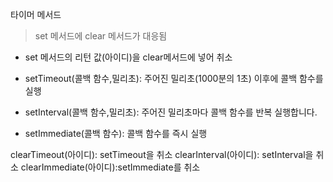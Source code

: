 타이머 메서드

>set 메서드에 clear 메서드가 대응됨
- set 메서드의 리턴 값(아이디)을 clear메서드에 넣어 취소

- setTimeout(콜백 함수,밀리초): 주어진 밀리초(1000분의 1초) 이후에 콜백 함수를 실행
- setInterval(콜백 함수,밀리초): 주어진 밀리초마다 콜백 함수를 반복 실행합니다.
- setImmediate(콜백 함수): 콜백 함수를 즉시 실행

clearTimeout(아이디): setTimeout을 취소
clearInterval(아이디): setInterval을 취소
clearImmediate(아이디):setImmediate를 취소